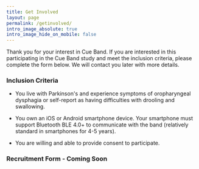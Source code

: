 ```yaml
---
title: Get Involved
layout: page
permalink: /getinvolved/
intro_image_absolute: true
intro_image_hide_on_mobile: false
---
```


Thank you for your interest in Cue Band. If you are interested in this participating in the Cue Band study and meet the inclusion criteria, please complete the form below. We will contact you later with more details.

### Inclusion Criteria
* You live with Parkinson's and experience symptoms of oropharyngeal dysphagia or self-report as having difficulties with drooling and swallowing.

* You own an iOS or Android smartphone device. Your smartphone must support Bluetooth BLE 4.0+ to communicate with the band (relatively standard in smartphones for 4-5 years).

* You are willing and able to provide consent to participate.

### Recruitment Form - Coming Soon

<!---
{% include get-involved-form.html %}
-->